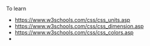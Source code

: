 To learn
- https://www.w3schools.com/css/css_units.asp
- https://www.w3schools.com/css/css_dimension.asp
- https://www.w3schools.com/css/css_colors.asp
- 
